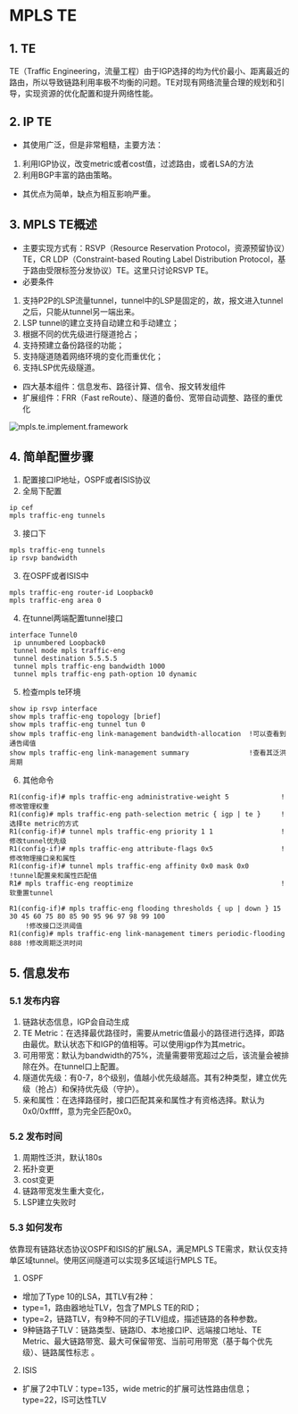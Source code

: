 # MPLS TE
## 1. TE
TE（Traffic Engineering，流量工程）由于IGP选择的均为代价最小、距离最近的路由，所以导致链路利用率极不均衡的问题。TE对现有网络流量合理的规划和引导，实现资源的优化配置和提升网络性能。
## 2. IP TE
* 其使用广泛，但是非常粗糙，主要方法：
1. 利用IGP协议，改变metric或者cost值，过滤路由，或者LSA的方法
2. 利用BGP丰富的路由策略。
* 其优点为简单，缺点为相互影响严重。
## 3. MPLS TE概述
* 主要实现方式有：RSVP（Resource Reservation Protocol，资源预留协议）TE，CR LDP（Constraint-based Routing Label Distribution Protocol，基于路由受限标签分发协议）TE。这里只讨论RSVP TE。
* 必要条件
1. 支持P2P的LSP流量tunnel，tunnel中的LSP是固定的，故，报文进入tunnel之后，只能从tunnel另一端出来。
2. LSP tunnel的建立支持自动建立和手动建立；
3. 根据不同的优先级进行隧道抢占；
4. 支持预建立备份路径的功能；
5. 支持隧道随着网络环境的变化而重优化；
5. 支持LSP优先级隧道。
* 四大基本组件：信息发布、路径计算、信令、报文转发组件
* 扩展组件：FRR（Fast reRoute）、隧道的备份、宽带自动调整、路径的重优化

![mpls.te.implement.framework](https://github.com/Minions1128/net_tech_notes/blob/master/img/mpls.te.implementation.frameworks.jpg "mpls.te.implement.framework")

## 4. 简单配置步骤
1. 配置接口IP地址，OSPF或者ISIS协议
2. 全局下配置
```
ip cef
mpls traffic-eng tunnels
```
3. 接口下
```
mpls traffic-eng tunnels
ip rsvp bandwidth
```
3. 在OSPF或者ISIS中
```
mpls traffic-eng router-id Loopback0
mpls traffic-eng area 0
```
4. 在tunnel两端配置tunnel接口
```
interface Tunnel0
 ip unnumbered Loopback0
 tunnel mode mpls traffic-eng
 tunnel destination 5.5.5.5
 tunnel mpls traffic-eng bandwidth 1000
 tunnel mpls traffic-eng path-option 10 dynamic
```
5. 检查mpls te环境
```
show ip rsvp interface
show mpls traffic-eng topology [brief]
show mpls traffic-eng tunnel tun 0
show mpls traffic-eng link-management bandwidth-allocation  !可以查看到通告阈值
show mpls traffic-eng link-management summary               !查看其泛洪周期
```
6. 其他命令
```
R1(config-if)# mpls traffic-eng administrative-weight 5             !修改管理权重
R1(config)# mpls traffic-eng path-selection metric { igp | te }     !选择te metric的方式
R1(config-if)# tunnel mpls traffic-eng priority 1 1                 !修改tunnel优先级
R1(config-if)# mpls traffic-eng attribute-flags 0x5                 !修改物理接口亲和属性
R1(config-if)# tunnel mpls traffic-eng affinity 0x0 mask 0x0        !tunnel配置亲和属性匹配值
R1# mpls traffic-eng reoptimize                                     !软重置tunnel

R1(config-if)# mpls traffic-eng flooding thresholds { up | down } 15 30 45 60 75 80 85 90 95 96 97 98 99 100
    !修改接口泛洪阈值
R1(config)# mpls traffic-eng link-management timers periodic-flooding 888 !修改周期泛洪时间
```
## 5. 信息发布
### 5.1 发布内容
1. 链路状态信息，IGP会自动生成
2. TE Metric：在选择最优路径时，需要从metric值最小的路径进行选择，即路由最优。默认状态下和IGP的值相等。可以使用igp作为其metric。
3. 可用带宽：默认为bandwidth的75%，流量需要带宽超过之后，该流量会被排除在外。在tunnel口上配置。
4. 隧道优先级：有0-7，8个级别，值越小优先级越高。其有2种类型，建立优先级（抢占）和保持优先级（守护）。
5. 亲和属性：在选择路径时，接口匹配其亲和属性才有资格选择。默认为0x0/0xffff，意为完全匹配0x0。
### 5.2 发布时间
1. 周期性泛洪，默认180s
2. 拓扑变更
3. cost变更
4. 链路带宽发生重大变化，
5. LSP建立失败时
### 5.3 如何发布
依靠现有链路状态协议OSPF和ISIS的扩展LSA，满足MPLS TE需求，默认仅支持单区域tunnel。使用区间隧道可以实现多区域运行MPLS TE。
1. OSPF
* 增加了Type 10的LSA，其TLV有2种：
* type=1，路由器地址TLV，包含了MPLS TE的RID；
* type=2，链路TLV，有9种不同的子TLV组成，描述链路的各种参数。
* 9种链路子TLV：链路类型、链路ID、本地接口IP、远端接口地址、TE Metric、最大链路带宽、最大可保留带宽、当前可用带宽（基于每个优先级）、链路属性标志 。
2. ISIS
* 扩展了2中TLV：type=135，wide metric的扩展可达性路由信息；type=22，IS可达性TLV
